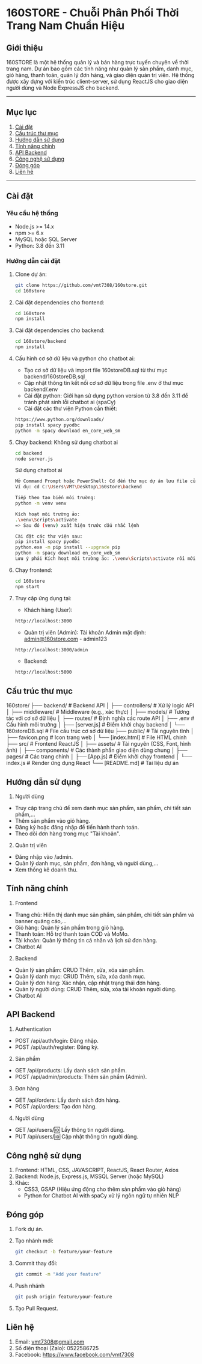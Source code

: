 # 160STORE - Chuỗi Phân Phối Thời Trang Nam Chuẩn Hiệu

## Giới thiệu

160STORE là một hệ thống quản lý và bán hàng trực tuyến chuyên về thời trang nam. Dự án bao gồm các tính năng như quản lý sản phẩm, danh mục, giỏ hàng, thanh toán, quản lý đơn hàng, và giao diện quản trị viên. Hệ thống được xây dựng với kiến trúc client-server, sử dụng ReactJS cho giao diện người dùng và Node ExpressJS cho backend.

---

## Mục lục

1. [Cài đặt](#cài-đặt)
2. [Cấu trúc thư mục](#cấu-trúc-thư-mục)
3. [Hướng dẫn sử dụng](#hướng-dẫn-sử-dụng)
4. [Tính năng chính](#tính-năng-chính)
5. [API Backend](#api-backend)
6. [Công nghệ sử dụng](#công-nghệ-sử-dụng)
7. [Đóng góp](#đóng-góp)
8. [Liên hệ](#liên-hệ)

---

## Cài đặt

### Yêu cầu hệ thống

- Node.js >= 14.x
- npm >= 6.x
- MySQL hoặc SQL Server
- Python: 3.8 đến 3.11

### Hướng dẫn cài đặt

1. Clone dự án:

   ```bash
   git clone https://github.com/vmt7308/160store.git
   cd 160store

   ```

2. Cài đặt dependencies cho frontend:

   ```bash
   cd 160store
   npm install

   ```

3. Cài đặt dependencies cho backend:

   ```bash
   cd 160store/backend
   npm install

   ```

4. Cấu hình cơ sở dữ liệu và python cho chatbot ai:
   - Tạo cơ sở dữ liệu và import file 160storeDB.sql từ thư mục backend/160storeDB.sql
   - Cập nhật thông tin kết nối cơ sở dữ liệu trong file .env ở thư mục backend/.env
   - Cài đặt python: Giới hạn sử dụng python version từ 3.8 đến 3.11 để tránh phát sinh lỗi chatbot ai (spaCy)
   - Cài đặt các thư viện Python cần thiết:

   ```bash
   https://www.python.org/downloads/
   pip install spacy pyodbc
   python -m spacy download en_core_web_sm
   ```

5. Chạy backend:
   Không sử dụng chatbot ai
   ```bash
   cd backend
   node server.js

   ```
   Sử dụng chatbot ai
   ```bash
   Mở Command Prompt hoặc PowerShell: Cd đến thư mục dự án lưu file của bạn
   Ví dụ: cd C:\Users\VMT\Desktop\160store\backend

   Tiếp theo tạo biến môi trường:
   python -m venv venv

   Kích hoạt môi trường ảo:
   .\venv\Scripts\activate
   => Sau đó (venv) xuất hiện trước dấu nhắc lệnh

   Cài đặt các thư viện sau:
   pip install spacy pyodbc
   python.exe -m pip install --upgrade pip
   python -m spacy download en_core_web_sm
   Lưu ý phải Kích hoạt môi trường ảo: .\venv\Scripts\activate rồi mới chạy cd backend rồi node server.js để Chatbot AI hoạt động
   
   ```

6. Chạy frontend:

   ```bash
   cd 160store
   npm start

   ```

7. Truy cập ứng dụng tại:

   - Khách hàng (User):

   ```bash
   http://localhost:3000

   ```

   - Quản trị viên (Admin): Tài khoản Admin mặt định: admin@160store.com - admin123

   ```bash
   http://localhost:3000/admin

   ```

   - Backend:

   ```bash
   http://localhost:5000

   ```

## Cấu trúc thư mục

160store/
├── backend/ # Backend API
│ ├── controllers/ # Xử lý logic API
│ ├── middleware/ # Middleware (e.g., xác thực)
│ ├── models/ # Tương tác với cơ sở dữ liệu
│ ├── routes/ # Định nghĩa các route API
│ ├── .env # Cấu hình môi trường
│ ├── [server.js] # Điểm khởi chạy backend
│ └── 160storeDB.sql # File cấu trúc cơ sở dữ liệu
├── public/ # Tài nguyên tĩnh
│ ├── favicon.png # Icon trang web
│ └── [index.html] # File HTML chính
├── src/ # Frontend ReactJS
│ ├── assets/ # Tài nguyên (CSS, Font, hình ảnh)
│ ├── components/ # Các thành phần giao diện dùng chung
│ ├── pages/ # Các trang chính
│ ├── [App.js] # Điểm khởi chạy frontend
│ └── index.js # Render ứng dụng React
└── [README.md] # Tài liệu dự án

## Hướng dẫn sử dụng

1. Người dùng

- Truy cập trang chủ để xem danh mục sản phẩm, sản phẩm, chi tiết sản phẩm,...
- Thêm sản phẩm vào giỏ hàng.
- Đăng ký hoặc đăng nhập để tiến hành thanh toán.
- Theo dõi đơn hàng trong mục "Tài khoản".

2. Quản trị viên

- Đăng nhập vào /admin.
- Quản lý danh mục, sản phẩm, đơn hàng, và người dùng,...
- Xem thống kê doanh thu.

## Tính năng chính

1. Frontend

- Trang chủ: Hiển thị danh mục sản phẩm, sản phẩm, chi tiết sản phẩm và banner quảng cáo,...
- Giỏ hàng: Quản lý sản phẩm trong giỏ hàng.
- Thanh toán: Hỗ trợ thanh toán COD và MoMo.
- Tài khoản: Quản lý thông tin cá nhân và lịch sử đơn hàng.
- Chatbot AI

2. Backend

- Quản lý sản phẩm: CRUD Thêm, sửa, xóa sản phẩm.
- Quản lý danh mục: CRUD Thêm, sửa, xóa danh mục.
- Quản lý đơn hàng: Xác nhận, cập nhật trạng thái đơn hàng.
- Quản lý người dùng: CRUD Thêm, sửa, xóa tài khoản người dùng.
- Chatbot AI

## API Backend

1. Authentication

- POST /api/auth/login: Đăng nhập.
- POST /api/auth/register: Đăng ký.

2. Sản phẩm

- GET /api/products: Lấy danh sách sản phẩm.
- POST /api/admin/products: Thêm sản phẩm (Admin).

3. Đơn hàng

- GET /api/orders: Lấy danh sách đơn hàng.
- POST /api/orders: Tạo đơn hàng.

4. Người dùng

- GET /api/users/:id: Lấy thông tin người dùng.
- PUT /api/users/:id: Cập nhật thông tin người dùng.

## Công nghệ sử dụng

1. Frontend: HTML, CSS, JAVASCRIPT, ReactJS, React Router, Axios
2. Backend: Node.js, Express.js, MSSQL Server (hoặc MySQL)
3. Khác: 
   - CSS3, GSAP (Hiệu ứng động cho thêm sản phẩm vào giỏ hàng)
   - Python for Chatbot AI with spaCy xử lý ngôn ngữ tự nhiên NLP
## Đóng góp

1. Fork dự án.
2. Tạo nhánh mới:

   ```bash
   git checkout -b feature/your-feature

   ```

3. Commit thay đổi:

   ```bash
   git commit -m "Add your feature"

   ```

4. Push nhánh

   ```bash
   git push origin feature/your-feature

   ```

5. Tạo Pull Request.

## Liên hệ

1. Email: vmt7308@gmail.com
2. Số điện thoại (Zalo): 0522586725
3. Facebook: https://www.facebook.com/vmt7308
